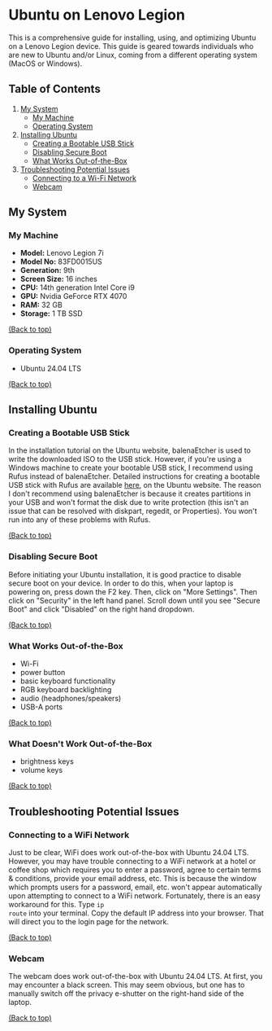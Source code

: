 # Ubuntu on Lenovo Legion
This is a comprehensive guide for installing, using, and optimizing Ubuntu on a Lenovo Legion device. This guide is geared towards individuals who are new to Ubuntu and/or Linux, coming from a different operating system (MacOS or Windows).

## Table of Contents
1. [My System](#my-system)
	- [My Machine](#my-machine)
	- [Operating System](#operating-system)
1. [Installing Ubuntu](#installing-ubuntu)
	- [Creating a Bootable USB Stick](#creating-a-bootable-usb-stick)
	- [Disabling Secure Boot](#disabling-secure-boot)
	- [What Works Out-of-the-Box](#what-works-out-of-the-box)
2. [Troubleshooting Potential Issues](#troubleshooting-potential-issues-)
    - [Connecting to a Wi-Fi Network](#connecting-to-a-wifi-network)
    - [Webcam](#webcam)

## My System
### My Machine
<ul>
	<li><b>Model:</b> Lenovo Legion 7i</li>
	<li><b>Model No:</b> 83FD0015US</li>
	<li><b>Generation:</b> 9th</li>
	<li><b>Screen Size:</b> 16 inches</li>
	<li><b>CPU:</b> 14th generation Intel Core i9</li>
	<li><b>GPU:</b> Nvidia GeForce RTX 4070</li>
	<li><b>RAM:</b> 32 GB</li>
	<li><b>Storage:</b> 1 TB SSD</li>
</ul>

[(Back to top)](#table-of-contents)

### Operating System
<ul>
	<li>Ubuntu 24.04 LTS</li>
</ul>

[(Back to top)](#table-of-contents)

## Installing Ubuntu
### Creating a Bootable USB Stick
In the installation tutorial on the Ubuntu website, balenaEtcher is used to write the downloaded ISO to the USB stick. However, if you're using a Windows machine to create your bootable USB stick, I recommend using Rufus instead of balenaEtcher. Detailed instructions for creating a bootable USB stick with Rufus are available <a href="https://ubuntu.com/tutorials/create-a-usb-stick-on-windows#1-overview">here</a>, on the Ubuntu website. The reason I don't recommend using balenaEtcher is because it creates partitions in your USB and won't format the disk due to write protection (this isn't an issue that can be resolved with diskpart, regedit, or Properties). You won't run into any of these problems with Rufus.

[(Back to top)](#table-of-contents)

### Disabling Secure Boot
Before initiating your Ubuntu installation, it is good practice to disable secure boot on your device. In order to do this, when your laptop is powering on, press down the F2 key. Then, click on "More Settings". Then click on "Security" in the left hand panel. Scroll down until you see "Secure Boot" and click "Disabled" on the right hand dropdown.

[(Back to top)](#table-of-contents)
### What Works Out-of-the-Box
<ul>
	<li>Wi-Fi</li>
	<li>power button</li>
	<li>basic keyboard functionality</li>
	<li>RGB keyboard backlighting</li>
	<li>audio (headphones/speakers)</li>
	<li>USB-A ports</li>
</ul>

[(Back to top)](#table-of-contents)
### What Doesn't Work Out-of-the-Box
<ul>
	<li>brightness keys</li>
	<li>volume keys</li>
</ul>

[(Back to top)](#table-of-contents)  
## Troubleshooting Potential Issues 
### Connecting to a WiFi Network
Just to be clear, WiFi does work out-of-the-box with Ubuntu 24.04 LTS. However, you may have trouble connecting to a WiFi network at a hotel or coffee shop which requires you to enter a password, agree to certain terms & conditions, provide your email address, etc. This is because the window which prompts users for a password, email, etc. won't appear automatically upon attempting to connect to a WiFi network. Fortunately, there is an easy workaround for this. Type <code>ip route</code> into your terminal. Copy the default IP address into your browser. That will direct you to the  login page for the network.

[(Back to top)](#table-of-contents)
### Webcam
The webcam does work out-of-the-box with Ubuntu 24.04 LTS. At first, you may encounter a black screen. This may seem obvious, but one has to manually switch off the privacy e-shutter on the right-hand side of the laptop.

[(Back to top)](#table-of-contents)